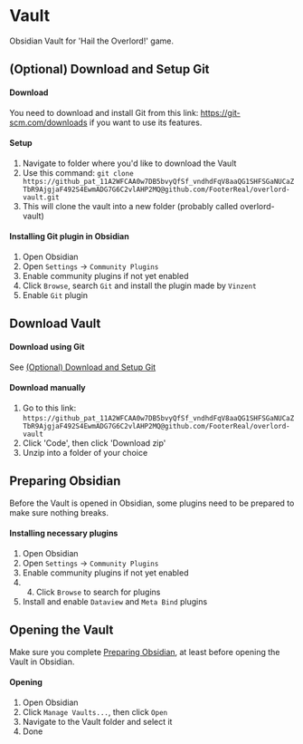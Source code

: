 # Vault
Obsidian Vault for 'Hail the Overlord!' game.
## (Optional) Download and Setup Git
#### Download
You need to download and install Git from this link: https://git-scm.com/downloads if you want to use its features.
#### Setup
1. Navigate to folder where you'd like to download the Vault
2. Use this command: `git clone https://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@github.com/FooterReal/overlord-vault.git`
3. This will clone the vault into a new folder (probably called overlord-vault)
#### Installing Git plugin in Obsidian
1. Open Obsidian
2. Open `Settings` -> `Community Plugins`
3. Enable community plugins if not yet enabled
4. Click `Browse`, search `Git` and install the plugin made by `Vinzent`
5. Enable `Git` plugin
## Download Vault
#### Download using Git
See [(Optional) Download and Setup Git](#(optional)-download-and-setup-git)
#### Download manually
1. Go to this link: `https://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@github.com/FooterReal/overlord-vault`
2. Click 'Code', then click 'Download zip'
3. Unzip into a folder of your choice

## Preparing Obsidian
Before the Vault is opened in Obsidian, some plugins need to be prepared to make sure nothing breaks.
#### Installing necessary plugins
1. Open Obsidian
2. Open `Settings` -> `Community Plugins`
3. Enable community plugins if not yet enabled
4. 4. Click `Browse` to search for plugins
5. Install and enable `Dataview` and `Meta Bind` plugins

## Opening the Vault
Make sure you complete [Preparing Obsidian](#preparing-obsidian), at least before opening the Vault in Obsidian.

#### Opening
1. Open Obsidian
2. Click `Manage Vaults...`, then click `Open`
3. Navigate to the Vault folder and select it
4. Done